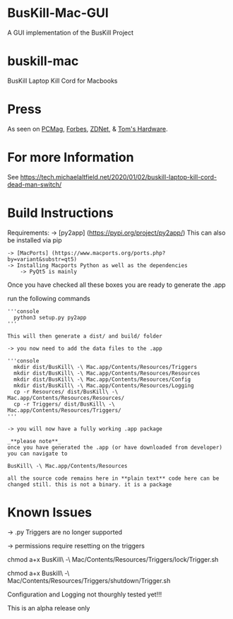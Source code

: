 # BusKill-Mac-GUI
A GUI implementation of the BusKill Project 

# buskill-mac
BusKill Laptop Kill Cord for Macbooks

# Press

As seen on [PCMag](https://www.forbes.com/sites/daveywinder/2020/01/03/this-20-usb-cable-is-a-dead-mans-switch-for-your-linux-laptop/), [Forbes](https://www.pcmag.com/news/372806/programmers-usb-cable-can-kill-laptop-if-machine-is-yanked), [ZDNet](https://www.zdnet.com/article/new-usb-cable-kills-your-linux-laptop-if-stolen-in-a-public-place/), & [Tom's Hardware](https://www.tomshardware.com/news/the-buskill-usb-cable-secures-your-laptop-against-thieves).

# For more Information

See https://tech.michaelaltfield.net/2020/01/02/buskill-laptop-kill-cord-dead-man-switch/

# Build Instructions 

Requirements:
    -> [py2app] (https://pypi.org/project/py2app/) This can also be installed via pip
    
    -> [MacPorts] (https://www.macports.org/ports.php?by=variant&substr=qt5)
    -> Installing Macports Python as well as the dependencies 
        -> PyQt5 is mainly

Once you have checked all these boxes you are ready to generate the .app


run the following commands
    
    '''console
      python3 setup.py py2app
    '''
    
    This will then generate a dist/ and build/ folder 

    -> you now need to add the data files to the .app

    '''console
      mkdir dist/BusKill\ -\ Mac.app/Contents/Resources/Triggers
      mkdir dist/BusKill\ -\ Mac.app/Contents/Resources/Resources
      mkdir dist/BusKill\ -\ Mac.app/Contents/Resources/Config
      mkdir dist/BusKill\ -\ Mac.app/Contents/Resources/Logging
      cp -r Resources/ dist/BusKill\ -\ Mac.app/Contents/Resources/Resources/
      cp -r Triggers/ dist/BusKill\ -\ Mac.app/Contents/Resources/Triggers/
    '''

    -> you will now have a fully working .app package

    _**please note**_
    once you have generated the .app (or have downloaded from developer) you can navigate to 
    
    BusKill\ -\ Mac.app/Contents/Resources

    all the source code remains here in **plain text** code here can be changed still. this is not a binary. it is a package 


# Known Issues

-> .py Triggers are no longer supported 

-> permissions require resetting on the triggers 


chmod a+x BusKill\ -\ Mac/Contents/Resources/Triggers/lock/Trigger.sh

chmod a+x Buskill\ -\ Mac/Contents/Resources/Triggers/shutdown/Trigger.sh


Configuration and Logging not thourghly tested yet!!!


This is an alpha release only
